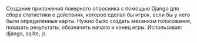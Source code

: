 Создание приложения покерного опросника с помощью Django для сбора статистики о действиях, которое сделал бы игрок, если бы у него были определенные карты.
Нужно было создать механизм голосования, показать результаты, обозначить начало и конец игры.
Использовал: django, sqlite, js
